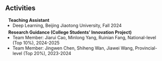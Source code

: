 ## Activities

<h4 style="margin:0 10px 0;">Teaching Assistant</h4>
<ul style="margin:0 0 5px;">
  <li><autocolor>Deep Learning, Beijing Jiaotong University, Fall 2024</autocolor></li>
</ul>

<h4 style="margin:0 10px 0;">Research Guidance (College Students' Innovation Project)</h4>
<ul style="margin:0 0 20px;">
  <li><autocolor>Team Member: Jiarui Cao, Minlong Yang, Ruinian Fang, National-level (Top 10%), 2024-2025</autocolor></li>
  <li><autocolor>Team Member: Jingwen Chen, Shiheng Wan, Jiawei Wang, Provincial-level (Top 20%), 2023-2024</autocolor></li>
</ul>